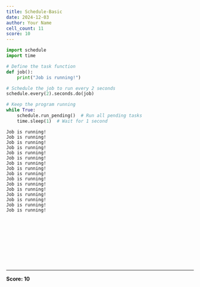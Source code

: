 ```yaml
---
title: Schedule-Basic
date: 2024-12-03
author: Your Name
cell_count: 11
score: 10
---
```


```python
import schedule
import time

# Define the task function
def job():
    print("Job is running!")

# Schedule the job to run every 2 seconds
schedule.every(2).seconds.do(job)

# Keep the program running
while True:
    schedule.run_pending()  # Run all pending tasks
    time.sleep(1)  # Wait for 1 second

```

    Job is running!
    Job is running!
    Job is running!
    Job is running!
    Job is running!
    Job is running!
    Job is running!
    Job is running!
    Job is running!
    Job is running!
    Job is running!
    Job is running!
    Job is running!
    Job is running!
    Job is running!
    Job is running!



```python

```


```python

```


```python

```


```python

```


```python

```


```python

```


```python

```


```python

```


```python

```


```python

```


---
**Score: 10**
